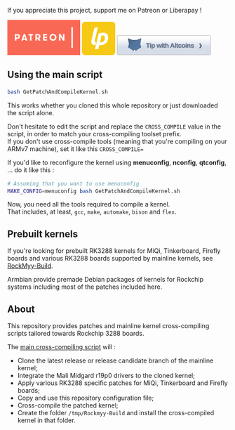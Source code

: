 If you appreciate this project, support me on Patreon or Liberapay !

[![Patreon !](https://raw.githubusercontent.com/Miouyouyou/RockMyy/master/.img/button-patreon.png)](https://www.patreon.com/Miouyouyou) 
[![Liberapay !](https://raw.githubusercontent.com/Miouyouyou/RockMyy/master/.img/button-liberapay.png)](https://liberapay.com/Myy/donate) 
[![Tip with Altcoins](https://raw.githubusercontent.com/Miouyouyou/Shapeshift-Tip-button/9e13666e9d0ecc68982fdfdf3625cd24dd2fb789/Tip-with-altcoin.png)](https://shapeshift.io/shifty.html?destination=16zwQUkG29D49G6C7pzch18HjfJqMXFNrW&output=BTC)

Using the main script
---------------------

```bash
bash GetPatchAndCompileKernel.sh
```

This works whether you cloned this whole repository or just downloaded
the script alone.

Don't hesitate to edit the script and replace the `CROSS_COMPILE` value
in the script, in order to match your cross-compiling toolset prefix.  
If you don't use cross-compile tools (meaning that you're compiling on
your ARMv7 machine), set it like this `CROSS_COMPILE=`

If you'd like to reconfigure the kernel using **menuconfig**, 
**nconfig**, **qtconfig**, ... do it like this :

```bash
# Assuming that you want to use menuconfig
MAKE_CONFIG=menuconfig bash GetPatchAndCompileKernel.sh
```

Now, you need all the tools required to compile a kernel.  
That includes, at least, `gcc`, `make`, `automake`, `bison` and `flex`.

Prebuilt kernels
----------------

If you're looking for prebuilt RK3288 kernels for MiQi, Tinkerboard,
Firefly boards and various RK3288 boards supported by mainline kernels,
see [RockMyy-Build](https://github.com/Miouyouyou/RockMyy-Build).

Armbian provide premade Debian packages of kernels for Rockchip systems
including most of the patches included here.

About
-----

This repository provides patches and mainline kernel cross-compiling
scripts tailored towards Rockchip 3288 boards.

The [main cross-compiling script](./GetPatchAndCompileKernel.sh) will :
* Clone the latest release or release candidate branch of the mainline kernel;
* Integrate the Mali Midgard r19p0 drivers to the cloned kernel;
* Apply various RK3288 specific patches for MiQi, Tinkerboard and Firefly boards;
* Copy and use this repository configuration file;
* Cross-compile the patched kernel;
* Create the folder `/tmp/Rockmyy-Build` and install the cross-compiled kernel in that folder.

